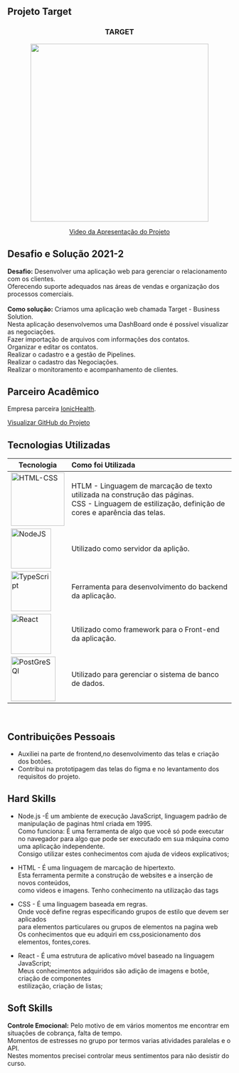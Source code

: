 ## Projeto Target 

<div align=center>
 <h3>TARGET</h3>
  <img src="https://user-images.githubusercontent.com/111800315/197910895-aa579039-7f44-4c2a-ab75-4bdc66f5ae66.gif" width=400 alt="" />
 
  <a href="https://drive.google.com/file/d/1u0fAbdZM8d3pBwflhzTD36YD8kbwA33W/view?usp=sharing">Video da Apresentação do Projeto</a>
</div>


## Desafio e Solução 2021-2
<b>Desafio:</b> Desenvolver uma aplicação web para gerenciar o relacionamento com os clientes.<br>
Oferecendo suporte adequados nas áreas de vendas e organização dos processos comerciais.<br>  
<b>Como solução:</b> Criamos uma aplicação web chamada Target - Business Solution.<br>
Nesta aplicação desenvolvemos uma DashBoard onde é possível visualizar as negociações.<br>
Fazer importação de arquivos com informações dos contatos.<br>
Organizar e editar os contatos.<br>
Realizar o cadastro e a gestão de Pipelines.<br>
Realizar o cadastro das Negociações.<br>
Realizar o monitoramento e acompanhamento de clientes.<br>

## Parceiro Acadêmico
Empresa parceira <a href="https://pt-br.ionic.health/">IonicHealth</a>.<br>

[Visualizar GitHub do Projeto](https://github.com/Ritas2022/api-sem3-target-crm.git)

## Tecnologias Utilizadas

|Tecnologia|Como foi Utilizada|
|-|:-|
|<img src="https://github.com/Ritas2022/Portfolio/assets/111800315/f9b39075-4628-4485-a26c-8b954368b684" height="120" title="HTML-CSS"/>|HTLM - Linguagem de marcação de texto utilizada na construção das páginas. <br> CSS - Linguagem de estilização, definição de cores e aparência das telas.|
|<img src="https://github.com/Ritas2022/Portfolio/assets/111800315/0411e69b-e643-4230-8ad6-c850380daa7c" height="90" title="NodeJS"/>|Utilizado como servidor da aplição.|
|<img src="https://github.com/Ritas2022/Portfolio/assets/111800315/54449233-45f0-4255-9da7-d0e2d95904a8" height="90" title="TypeScript"/>|Ferramenta para desenvolvimento do backend da aplicação.|
|<img src="https://github.com/Ritas2022/Portfolio/assets/111800315/d8139aed-2f42-4ed4-8c73-45bae51d4479" height="90" title="React"/>|Utilizado como framework para o Front-end da aplicação.|
|<img src="https://github.com/Ritas2022/Portfolio/assets/111800315/dcf01f7b-832a-4e99-b073-c7e1380d85cc" height="100" title="PostGreSQl"/>|Utilizado para gerenciar o sistema de banco de dados.|

<br> 

## Contribuições Pessoais
- Auxiliei na parte de frontend,no desenvolvimento das telas e criação dos botões.<br>
- Contribui na prototipagem das telas do figma e no levantamento dos requisitos do projeto.<br>

## Hard Skills
- Node.js -É um ambiente de execução JavaScript, linguagem padrão de manipulação
de paginas html criada em 1995.<br>
Como funciona: É uma ferramenta de algo que você só pode executar no navegador para algo que pode ser executado em sua máquina como uma aplicação independente.<br>
Consigo utilizar estes  conhecimentos com ajuda de videos explicativos;<br>

- HTML - É uma linguagem de marcação de hipertexto.<br>
Esta ferramenta permite a construção de websites e a inserção de novos conteúdos,<br>
como videos e imagens.
Tenho conhecimento na utilização das tags<br>
- CSS - É uma linguagem baseada em regras.<br>
Onde você define regras especificando grupos de estilo que devem ser aplicados<br>
para elementos particulares ou grupos de elementos na pagina web<br>
Os conhecimentos que eu adquiri em css,posicionamento dos elementos, fontes,cores.<br>
- React - É uma estrutura de aplicativo móvel baseado na linguagem JavaScript;<br>
Meus conhecimentos adquiridos são adição de imagens e botõe, criação de componentes<br>
estilização, criação de listas;<br>

## Soft Skills
<b>Controle Emocional:</b> Pelo motivo de em vários momentos me encontrar em situações de cobrança, falta de tempo.<br>
Momentos de estresses no grupo por termos varias atividades paralelas e o API.<br>
Nestes momentos precisei controlar meus sentimentos para não desistir do curso.<br> 